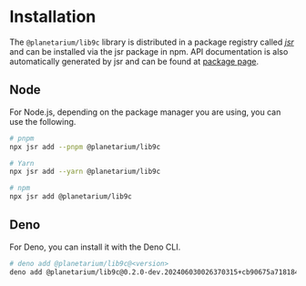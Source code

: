 # Installation

The `@planetarium/lib9c` library is distributed in a package registry called *[jsr]* and can be installed via the jsr package in npm. API documentation is also automatically generated by jsr and can be found at [package page][jsr-docs].


[jsr]: https://jsr.io/
[jsr-docs]: https://jsr.io/@planetarium/lib9c@0.2.0-dev.202406030026370315+cb90675a71818491e09469b27a6ad4f19f8e3ce2/doc

## Node

For Node.js, depending on the package manager you are using, you can use the following.

```bash
# pnpm
npx jsr add --pnpm @planetarium/lib9c

# Yarn
npx jsr add --yarn @planetarium/lib9c

# npm
npx jsr add @planetarium/lib9c
```

## Deno

For Deno, you can install it with the Deno CLI.

```bash
# deno add @planetarium/lib9c@<version>
deno add @planetarium/lib9c@0.2.0-dev.202406030026370315+cb90675a71818491e09469b27a6ad4f19f8e3ce2
```
